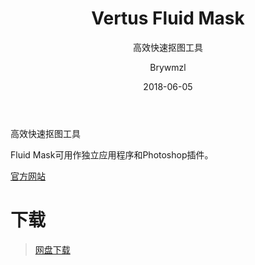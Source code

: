 ﻿---
layout:     post
title:      Vertus Fluid Mask
subtitle:   高效快速抠图工具
date:       2018-06-05
author:     Brywmzl
header-img: img/Fluid-Mask/Bride-Veil-cutout-afterV2.jpg
catalog: true
tags: [Ps插件,抠图工具]
categories: [图像处理]
---
高效快速抠图工具

<!--more-->

Fluid Mask可用作独立应用程序和Photoshop插件。

[官方网站](https://www.vertustech.com/)

# 下载
> [网盘下载](https://pan.baidu.com/s/163CKsOrxApIa_W3C-bch4g)  